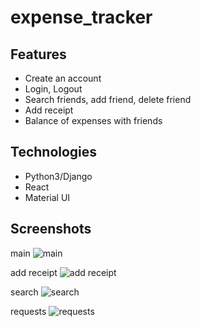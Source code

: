 # expense_tracker

## Features
- Create an account 
- Login, Logout
- Search friends, add friend, delete friend
- Add receipt
- Balance of expenses with friends

## Technologies
- Python3/Django
- React
- Material UI

## Screenshots

main
![main](https://user-images.githubusercontent.com/63157345/119367077-e3157680-bcb1-11eb-8856-3dc68c83eb75.png)

add receipt
![add receipt](https://user-images.githubusercontent.com/63157345/119367542-57e8b080-bcb2-11eb-8aa6-f839563c2873.png)

search
![search](https://user-images.githubusercontent.com/63157345/119367587-62a34580-bcb2-11eb-85ee-83539b01d685.png)

requests
![requests](https://user-images.githubusercontent.com/63157345/119367606-6931bd00-bcb2-11eb-90c9-302ddab874ea.png)


